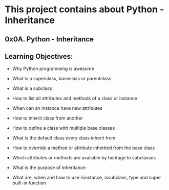 # This project contains about Python - Inheritance

## 0x0A. Python - Inheritance

## Learning Objectives:

- Why Python programming is awesome

- What is a superclass, baseclass or parentclass

- What is a subclass

- How to list all attributes and methods of a class or instance

- When can an instance have new attributes

- How to inherit class from another

- How to define a class with multiple base classes

- What is the default class every class inherit from

- How to override a method or attribute inherited from the base class

- Which attributes or methods are available by heritage to subclasses

- What is the purpose of inheritance

- What are, when and how to use isinstance, issubclass, type and super built-in function

